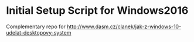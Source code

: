 # Initial Setup Script for Windows2016
Complementary repo for http://www.dasm.cz/clanek/jak-z-windows-10-udelat-desktopovy-system
